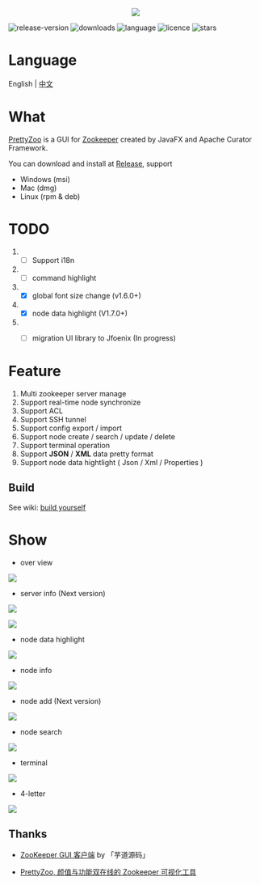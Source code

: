 

<p align="center">
    <img src="release/img/icon.png">
</p>


![release-version](https://img.shields.io/github/v/release/vran-dev/prettyZoo?include_prereleases&style=for-the-badge) ![downloads](https://img.shields.io/github/downloads/vran-dev/PrettyZoo/total?style=for-the-badge) ![language](https://img.shields.io/github/languages/top/vran-dev/PrettyZoo?style=for-the-badge) ![licence](https://img.shields.io/github/license/vran-dev/PrettyZoo?style=for-the-badge) ![stars](https://img.shields.io/github/stars/vran-dev/PrettyZoo?style=for-the-badge)



# Language

English |  [中文](README_CN.md)



# What

[PrettyZoo](https://github.com/vran-dev/PrettyZoo) is a GUI for [Zookeeper](https://zookeeper.apache.org/) created by JavaFX and Apache Curator Framework.

You can download and install at [Release](https://github.com/vran-dev/PrettyZoo/releases),  support

- Windows (msi)
- Mac (dmg)
- Linux (rpm & deb)



# TODO

1. - [ ] Support i18n
2. - [ ] command highlight
3. - [x] global font size change (v1.6.0+)
4. - [x] node data highlight (V1.7.0+)
5. - [ ] migration UI library to  Jfoenix (In progress)



# Feature

1. Multi zookeeper server manage
2. Support real-time node synchronize
3. Support ACL
4. Support SSH tunnel
5. Support config export /  import
6. Support node create / search / update / delete
7. Support terminal operation
8. Support **JSON** / **XML** data pretty format
9. Support node data hightlight ( Json / Xml / Properties )



## Build

See wiki: [build yourself](https://github.com/vran-dev/PrettyZoo/wiki/build-yourself)



# Show

- over view

![](release/img/main.png)



- server info (Next version)

![](release/img/server.gif)



![](release/img/connect.gif)

- node data highlight

![](release/img/highlight.gif)

- node info




![](release/img/time-format.gif)


- node add (Next version)

![](release/img/create-node.gif)



- node search

![](release/img/search.gif)


- terminal

![](release/img/terminal.gif)

- 4-letter

![](release/img/4-letter.gif)

## Thanks

- [ZooKeeper GUI 客户端](http://vip.iocoder.cn/Zookeeper/PrettyZoo/)  by 「芋道源码」

- [PrettyZoo, 颜值与功能双在线的 Zookeeper 可视化工具](https://mp.weixin.qq.com/s/TkFirILto_moEv_kjBBPFw)